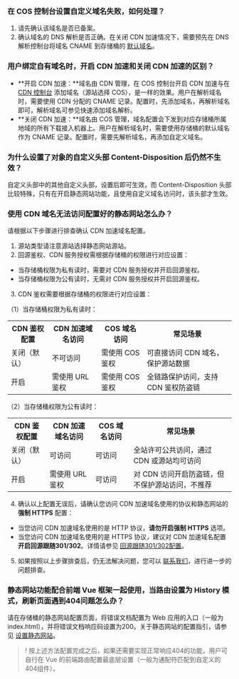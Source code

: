 

### 在 COS 控制台设置自定义域名失败，如何处理？

1. 请先确认该域名是否已备案。
2. 确认域名的 DNS 解析是否正确。在关闭 CDN 加速情况下，需要预先在 DNS 解析控制台将域名 CNAME 到存储桶的 [默认域名](https://intl.cloud.tencent.com/document/product/436/18424)。


### 用户绑定自有域名时，开启 CDN 加速和关闭 CDN 加速的区别？

- **开启 CDN 加速：**域名由 CDN 管理，在 COS 控制台开启 CDN 加速与在 [CDN 控制台](https://console.cloud.tencent.com/cdn) 添加域名（源站选择 COS），是一样的效果。用户在解析域名时，需要使用 CDN 分配的 CNAME 记录。配置时，先添加域名，再解析域名即可，解析域名可参见快速添加域名解析。
- **关闭 CDN 加速：**域名由 COS 管理，域名配置会下发到对应存储桶所属地域的所有下载接入机器上。用户在解析域名时，需要使用存储桶的默认域名作为 CNAME 记录。配置时，需要先解析域名，再添加自定义域名。

### 为什么设置了对象的自定义头部 Content-Disposition 后仍然不生效？

自定义头部中的其他自定义头部，设置后即可生效，而 Content-Disposition 头部比较特殊，只有在开启静态网站功能，且使用自定义域名访问时，该头部才生效。




### 使用 CDN 域名无法访问配置好的静态网站怎么办？

请根据以下步骤进行排查确认 CDN 加速域名配置。

1. 源站类型请注意源站选择静态网站源站。
2. 回源鉴权、CDN 服务授权需根据存储桶的权限进行对应设置：
 - 当存储桶权限为私有读时，需要对 CDN 服务授权并开启回源鉴权。
 - 当存储桶权限为公有读时，无需对 CDN 服务授权并开启回源鉴权。
3. CDN 鉴权需要根据存储桶的权限进行对应设置：

 （1）当存储桶权限为私有读时：
 <table>
	<tr><th>CDN 鉴权配置</th><th>CDN 加速域名访问</th><th>COS 域名访问</th><th>常见场景</th></tr>
	<tr><td>关闭（默认）</td><td>不可访问</td><td>需使用 COS 鉴权</td><td>可直接访问 CDN 域名，保护源站数据</td></tr>
	<tr><td>开启</td><td>需使用 URL 鉴权</td><td>需使用 COS 鉴权</td><td>全链路保护访问，支持 CDN 鉴权防盗链</td></tr>
</table>

 （2）当存储桶权限为公有读时：
<table>
	<tr><th>CDN 鉴权配置</th><th>CDN 加速域名访问</th><th>COS 域名访问</th><th>常见场景</th></tr>
	<tr><td>关闭（默认）</td><td>可访问</td><td>可访问</td><td>全站许可公共访问，通过 CDN 或源站均可访问</td></tr>
	<tr><td>开启</td><td>需使用 URL 鉴权</td><td>可访问</td><td>对 CDN 访问开启防盗链，但不保护源站访问，不推荐</td></tr>
</table>

4. 确认以上配置无误后，请确认您访问 CDN 加速域名使用的协议和静态网站的 **强制 HTTPS** 配置：
 - 当您访问 CDN 加速域名使用的是 HTTP 协议，**请勿开启强制 HTTPS** 选项。
 - 当您访问 CDN 加速域名使用的是 HTTPS 协议，建议对 CDN 加速域名配置 **开启回源跟随301/302**。详情请参见 [回源跟随301/302配置](https://intl.cloud.tencent.com/document/product/228/7183)。

5. 如果按照以上步骤排查后，仍无法解决问题，您可以 [联系我们](https://intl.cloud.tencent.com/contact-sales)，进行进一步的问题排查。

### 静态网站功能配合前端 Vue 框架一起使用，当路由设置为 History 模式，刷新页面遇到404问题怎么办？

请在存储桶的静态网站配置页面，将错误文档配置为 Web 应用的入口（一般为 index.html），并将错误文档响应码设置为200。关于静态网站的配置指引，请参见 [设置静态网站](https://intl.cloud.tencent.com/document/product/436/14984)。


>! 按上述方法配置完成之后，如果还需要实现正常响应404的功能，用户可自行在 Vue 的前端路由配置最底层设置（一般为通配符匹配到自定义的404组件）。
>


